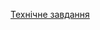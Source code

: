 [Технічне завдання](https://docs.google.com/document/d/14M_ZjpNbP-VYtfl0_1GGTR0CBhmdtlfv6iX_hOhYeYg/edit?usp=sharing)